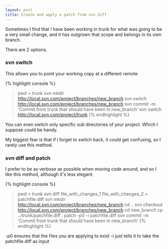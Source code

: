 ```yaml
---
layout: post
title: Create and apply a patch from svn diff
---
```


Sometimes I find that I have been working in trunk for what was going to be a very small change, and it has outgrown  that scope and belongs in its own branch.

There are 2 options.

### svn switch

This allows you to point your working copy at a different remote 

{% highlight console %}
> pwd > trunk
> svn mkdir http://local.svn.com/project/branches/new_branch
> svn switch http://local.svn.com/project/branches/new_branch
> svn commit -m 'Commit from trunk that should have been in new_branch'
> svn switch http://local.svn.com/project/trunk
{% endhighlight %}

You can even switch only specific sub directories of your project. Which I suppose could be handy.

My biggest fear is that if I forget to switch back, it could get confusing, so I rarely use this method.
 
### svn diff and patch

I prefer to be as verbose as possible when moving code around, and so I like this method, although it's less elegant.

{% highlight console %}
> pwd > trunk
> svn diff file_with_changes_1 file_with_changes_2 > patchfile.diff
> svn mkdir http://local.svn.com/project/branches/new_branch
> cd ..
> svn checkout http://local.svn.com/project/branches/new_branch
> cd new_branch
> cp ../trunk/patchfile.diff .
> patch -p0 -i patchfile.diff
> svn commit -m 'Commit from trunk that should have been in new_branch'
{% endhighlight %}


-p0 ensures that the files you are applying to exist
-i just tells it to take the patchfile.diff as input

